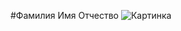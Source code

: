 #Фамилия Имя Отчество
![Картинка](https://storage.theoryandpractice.ru/tnp/uploads/image_unit/000/156/586/image/base_87716f252d.jpg)